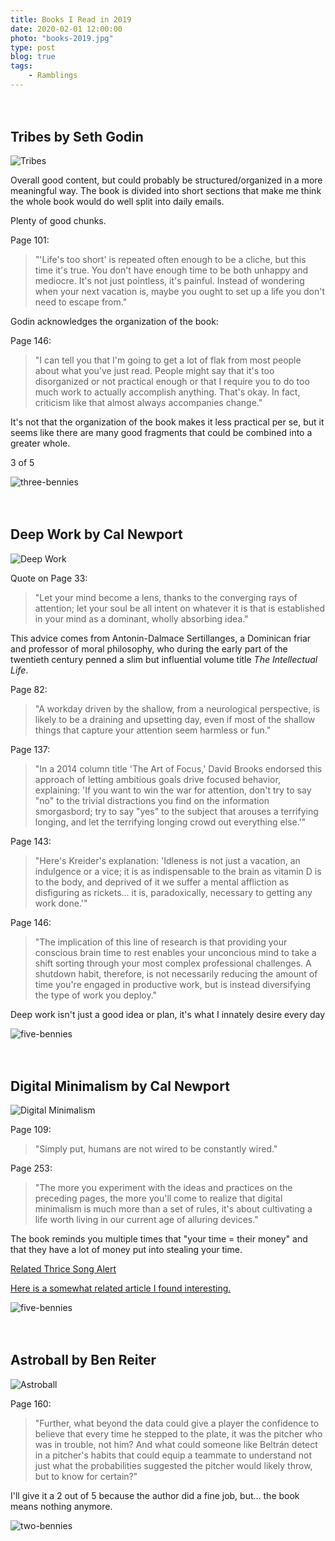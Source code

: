 ```yaml
---
title: Books I Read in 2019
date: 2020-02-01 12:00:00
photo: "books-2019.jpg"
type: post
blog: true
tags:
    - Ramblings
---
```


## Tribes by Seth Godin

![Tribes](../images/tribes.jpg)

Overall good content, but could probably be structured/organized in a more meaningful way. The book is divided into short sections that make me think the whole book would do well split into daily emails.

Plenty of good chunks.

Page 101:

> "'Life's too short' is repeated often enough to be a cliche, but this time it's true. You don't have enough time to be both unhappy and mediocre. It's not just pointless, it's painful. Instead of wondering when your next vacation is, maybe you ought to set up a life you don't need to escape from."

Godin acknowledges the organization of the book:

Page 146:
> "I can tell you that I'm going to get a lot of flak from most people about what you've just read. People might say that it's too disorganized or not practical enough or that I require you to do too much work to actually accomplish anything. That's okay. In fact, criticism like that almost always accompanies change."

It's not that the organization of the book makes it less practical per se, but it seems like there are many good fragments that could be combined into a greater whole.

3 of 5

![three-bennies](../images/three-bennies.jpg)


## Deep Work by Cal Newport

![Deep Work](../images/deep-work.jpg)

Quote on Page 33:
> "Let your mind become a lens, thanks to the converging rays of attention; let your soul be all intent on whatever it is that is established in your mind as a dominant, wholly absorbing idea."

This advice comes from Antonin-Dalmace Sertillanges, a Dominican friar and professor of moral philosophy, who during the early part of the twentieth century penned a slim but influential volume title *The Intellectual Life*.

Page 82:
> "A workday driven by the shallow, from a neurological perspective, is likely to be a draining and upsetting day, even if most of the shallow things that capture your attention seem harmless or fun."

Page 137:
> "In a 2014 column title 'The Art of Focus,' David Brooks endorsed this approach of letting ambitious goals drive focused behavior, explaining: 'If you want to win the war for attention, don't try to say "no" to the trivial distractions you find on the information smorgasbord; try to say "yes" to the subject that arouses a terrifying longing, and let the terrifying longing crowd out everything else.'"

Page 143:
> "Here's Kreider's explanation: 'Idleness is not just a vacation, an indulgence or a vice; it is as indispensable to the brain as vitamin D is to the body, and deprived of it we suffer a mental affliction as disfiguring as rickets... it is, paradoxically, necessary to getting any work done.'"

Page 146:
> "The implication of this line of research is that providing your conscious brain time to rest enables your unconcious mind to take a shift sorting through your most complex professional challenges. A shutdown habit, therefore, is not necessarily reducing the amount of time you're engaged in productive work, but is instead diversifying the type of work you deploy."

Deep work isn't just a good idea or plan, it's what I innately desire every day

![five-bennies](../images/five-bennies.jpg)

## Digital Minimalism by Cal Newport

![Digital Minimalism](../images/digital-minimalism.jpg)

Page 109:
> "Simply put, humans are not wired to be constantly wired."

Page 253:
> "The more you experiment with the ideas and practices on the preceding pages, the more you'll come to realize that digital minimalism is much more than a set of rules, it's about cultivating a life worth living in our current age of alluring devices."

The book reminds you multiple times that "your time = their money" and that they have a lot of money put into stealing your time.

[Related Thrice Song Alert](https://www.youtube.com/watch?v=bdMbqtG8Hvc)

[Here is a somewhat related article I found interesting.](http://nymag.com/intelligencer/2016/09/andrew-sullivan-my-distraction-sickness-and-yours.html)

![five-bennies](../images/five-bennies.jpg)

## Astroball by Ben Reiter

![Astroball](../images/astroball.jpg)

Page 160:
> "Further, what beyond the data could give a player the confidence to believe that every time he stepped to the plate, it was the pitcher who was in trouble, not him? And what could someone like Beltrán detect in a pitcher's habits that could equip a teammate to understand not just what the probabilities suggested the pitcher would likely throw, but to know for certain?"

I'll give it a 2 out of 5 because the author did a fine job, but... the book means nothing anymore.

![two-bennies](../images/two-bennies.jpg)

<style>
    img {
        display: block;
        margin: 0 auto;
    }

    h2 {
        margin-top: 3em;
    }
</style>